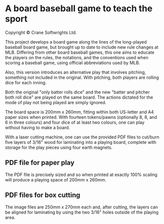 # A board baseball game to teach the sport

Copyright © Crane Softwrights Ltd.

This project develops a board game along the lines of the long-played baseball board game, but brought up to date to include new rule changes at MLB. Differing from other board baseball games, this one aims to educate the players on the rules, the notations, and the conventions used when scoring a baseball game, using official abbreviations used by MLB.

Also, this version introduces an alternative play that involves pitching, something not included in the original. With pitching, both players are rolling dice for each inning.

Both the original "only batter rolls dice" and the new "batter and pitcher both roll dice" are played on the same board. The actions dictated for the mode of play not being played are simply ignored.

The board space is 200mm x 260mm, fitting within both US-letter and A4 paper sizes when printed. With fourteen tokens/pawns (optionally 8, 8, and 6 in three colours) and four dice of at least two colours, one can play without having to make a board.

With a laser cutting machine, one can use the provided PDF files to cut/burn five layers of 3/16" wood for laminating into a playing board, complete with storage for the play pieces using four earth magnets.

## PDF file for paper play

The PDF file is precisely sized and so when printed at exactly 100% scaling will produce a playing space of 200mm x 260mm.

## PDF files for box cutting

The image files are 250mm x 270mm each and, after cutting, the layers can be aligned for laminating by using the two 3/16" holes outside of the playing area.

